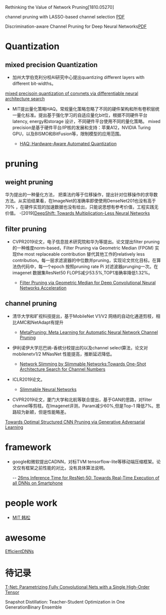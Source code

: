 Rethinking the Value of Network Pruning[1810.05270] 

channel pruning with LASSO-based channel selection [PDF](https://arxiv.org/pdf/1707.06168.pdf)

Discrimination-aware Channel Pruning for Deep Neural Networks[PDF](https://arxiv.org/pdf/1810.11809.pdf)

# Quantization

##  mixed precision Quantization


- 加州大学伯克利分校AI研究中心提出quantizing different layers with different bit-widths。

[mixed precisoin quantization of convnets via differentiable neural architecture search](https://arxiv.org/pdf/1812.00090.pdf)
 

- MIT提出量化策略HAQ。常规量化策略忽略了不同的硬件架构和所有卷积层统一量化标准。提出基于强化学习的自适应量化bit位，根据不同硬件平台latency, energy和storage
设计，不同硬件平台使用不同的量化策略。
  mixed precision是基于硬件平台/IP核的发展和支持：苹果A12，NVIDIA Turing GPU，以及BISMO和BitFusion等，限制模型的应用范围。

  - [HAQ: Hardware-Aware Automated Quantization](https://arxiv.org/pdf/1811.08886.pdf)
  

# pruning

## weight pruning

华为提出的一种量化方法， 把乘法约等于位移操作，提出针对位移操作的求导数方法。从实验结果看，在ImageNet的准确率即使使用DenseNet201也没有高于70%
，在硬件实现的加速数据也没有给出，只能说思想有参考价值，工程实践无价值。
  -[2019][DeepShift: Towards Multiplication-Less Neural Networks](https://arxiv.org/pdf/1905.13298.pdf)

## filter pruning

- CVPR2019论文，电子信息技术研究院和华为等提出。论文提出filter pruning的一种维度norm-based，Filter Pruning via Geometric Median (FPGM) 实现the most replaceable contribution
替代其他工作的relatively less contribution。每一层求滤波器的中位数并pruning，实现论文优化目标。在算法伪代码中，每一个epoch 按照pruning rate Pi 对滤波器prunging一次。在imagenet 数据集ResNet50
FLOPS减少53.5%,TOP1准确率降低1.32%。 

  - [Filter Pruning via Geometric Median for Deep Convolutional Neural Networks Acceleration](https://arxiv.org/pdf/1811.00250.pdf)

## channel pruning
- 清华大学和旷视科技提出，基于MobileNet V1/V2 网络的自动化通道剪枝，相比AMC和NetAdapt有提升

  - [MetaPruning: Meta Learning for Automatic Neural Network Channel Pruning](https://arxiv.org/pdf/1903.10258.pdf)


- 伊利诺伊大学厄巴纳-香槟分校提出的以及channel select算法，论文对mobilenetv1/2 MNasNet 性能提高，推断延迟降低。

  - [Network Slimming by Slimmable Networks:Towards One-Shot Architecture Search for Channel Numbers](https://arxiv.org/pdf/1903.11728.pdf)


- ICLR2019论文。

  - [Slimmable Neural Networks](https://arxiv.org/pdf/1812.08928.pdf)

- CVPR2019论文，厦门大学和北航等联合提出，基于GAN的思路，对filter channel等剪枝。在Imagenet评测，Param减少60%,但是Top-1 降低7%。思路较为新颖，但是性能略差。

[Towards Optimal Structured CNN Pruning via Generative Adversarial Learning](https://arxiv.org/pdf/1903.09291.pdf)


# framework


- google和微软提出CADNN，对标TVM tensorflow-lite等移动端压缩框架。论文仅有框架之前性能的对比，没有具体算法说明。

  -- [26ms Inference Time for ResNet-50: Towards Real-Time Execution of all DNNs on Smartphone](https://arxiv.org/pdf/1905.00571.pdf)

# people work

- [MIT 韩松](https://songhan.mit.edu/publications/)

# awesome

[EfficientDNNs](https://github.com/MingSun-Tse/EfficientDNNs)

# 待记录


[T-Net: Parametrizing Fully Convolutional Nets with a Single High-Order Tensor](https://arxiv.org/pdf/1904.02698.pdf)

Snapshot Distillation: Teacher-Student Optimization in One GenerationBinary Ensemble






